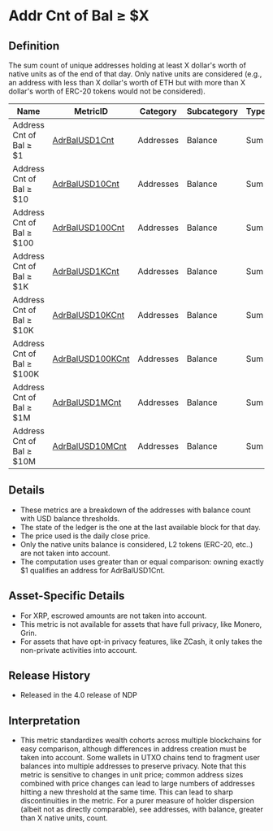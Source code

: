 # Addr Cnt of Bal ≥ $X

## Definition

The sum count of unique addresses holding at least X dollar's worth of native units as of the end of that day. Only native units are considered (e.g., an address with less than X dollar's worth of ETH but with more than X dollar's worth of ERC-20 tokens would not be considered).

| Name                       | MetricID                                | Category  | Subcategory | Type | Unit      | Interval |
| -------------------------- | --------------------------------------- | --------- | ----------- | ---- | --------- | -------- |
| Address Cnt of Bal ≥ $1    | [AdrBalUSD1Cnt](adrbalusd1cnt.md)       | Addresses | Balance     | Sum  | Addresses | 1 day    |
| Address Cnt of Bal ≥ $10   | [AdrBalUSD10Cnt](adrbalusd10cnt.md)     | Addresses | Balance     | Sum  | Addresses | 1 day    |
| Address Cnt of Bal ≥ $100  | [AdrBalUSD100Cnt](adrbalusd100cnt.md)   | Addresses | Balance     | Sum  | Addresses | 1 day    |
| Address Cnt of Bal ≥ $1K   | [AdrBalUSD1KCnt](adrbalusd1kcnt.md)     | Addresses | Balance     | Sum  | Addresses | 1 day    |
| Address Cnt of Bal ≥ $10K  | [AdrBalUSD10KCnt](adrbalusd10kcnt.md)   | Addresses | Balance     | Sum  | Addresses | 1 day    |
| Address Cnt of Bal ≥ $100K | [AdrBalUSD100KCnt](adrbalusd100kcnt.md) | Addresses | Balance     | Sum  | Addresses | 1 day    |
| Address Cnt of Bal ≥ $1M   | [AdrBalUSD1MCnt](adrbalusd1mcnt.md)     | Addresses | Balance     | Sum  | Addresses | 1 day    |
| Address Cnt of Bal ≥ $10M  | [AdrBalUSD10MCnt](adrbalusd10mcnt.md)   | Addresses | Balance     | Sum  | Addresses | 1 day    |

## Details

* These metrics are a breakdown of the addresses with balance count with USD balance thresholds.
* The state of the ledger is the one at the last available block for that day.
* The price used is the daily close price.
* Only the native units balance is considered, L2 tokens (ERC-20, etc..) are not taken into account.
* The computation uses greater than or equal comparison: owning exactly $1 qualifies an address for AdrBalUSD1Cnt.

## Asset-Specific Details

* For XRP, escrowed amounts are not taken into account.
* This metric is not available for assets that have full privacy, like Monero, Grin.
* For assets that have opt-in privacy features, like ZCash, it only takes the non-private activities into account.

## Release History

* Released in the 4.0 release of NDP

## Interpretation

* This metric standardizes wealth cohorts across multiple blockchains for easy comparison, although differences in address creation must be taken into account. Some wallets in UTXO chains tend to fragment user balances into multiple addresses to preserve privacy. Note that this metric is sensitive to changes in unit price; common address sizes combined with price changes can lead to large numbers of addresses hitting a new threshold at the same time. This can lead to sharp discontinuities in the metric. For a purer measure of holder dispersion (albeit not as directly comparable), see addresses, with balance, greater than X native units, count.


